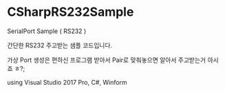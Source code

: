 # CSharpRS232Sample
SerialPort Sample ( RS232 )

간단한 RS232 주고받는 샘플 코드입니다.

가상 Port 생성은 편하신 프로그램 받아서 Pair로 맞춰놓으면 알아서 주고받는거 아시죠 ㅎ?;

using 
Visual Studio 2017 Pro, C#, Winform
